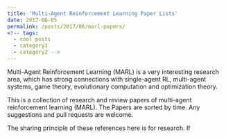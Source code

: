 ```yaml
---
title: 'Multi-Agent Reinforcement Learning Paper Lists'
date: 2017-06-05
permalink: /posts/2017/06/marl-papers/
<!-- tags:
  - cool posts
  - category1
  - category2 -->
---
```


Multi-Agent Reinforcement Learning (MARL) is a very interesting research area, which has strong connections with single-agent RL, multi-agent systems, game theory, evolutionary computation and optimization theory.

This is a collection of research and review papers of multi-agent reinforcement learning (MARL). The Papers are sorted by time. Any suggestions and pull requests are welcome. 

The sharing principle of these references here is for research. If
